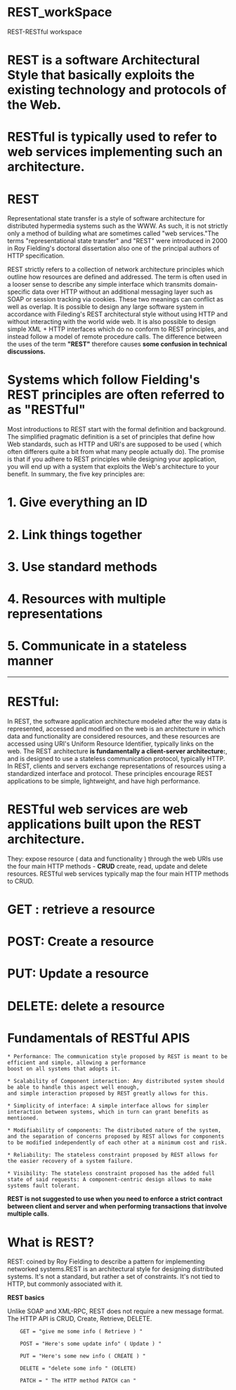# REST_workSpace
REST-RESTful workspace


# REST is a software Architectural Style that basically exploits the existing technology and protocols of the Web.

# RESTful is typically used to refer to web services implementing such an architecture.

# REST
  Representational state transfer is a style of software architecture for distributed hypermedia systems such as the WWW.
  As such, it is not strictly only a method of building what are sometimes called "web services."The terms "representational state transfer" and "REST" were introduced in 2000 in Roy Fielding's doctoral dissertation also one of the principal authors of HTTP specification.

  REST strictly refers to a collection of network architecture principles which outline how resources are defined and addressed. The term is often used in a looser sense to describe any simple interface which transmits domain-specific data over HTTP without an additional messaging layer such as SOAP or session tracking via cookies. These two meanings can conflict as well as overlap. It is possible to design any large software system in accordance with Fileding's REST architectural style without using HTTP and without interacting with the world wide web. It is also possible to design simple XML + HTTP interfaces which do no conform to REST principles, and instead follow a model of remote procedure calls. The difference between the uses of the term **"REST"** therefore causes **some confusion in technical discussions.**

# Systems which follow Fielding's REST principles are often referred to as "RESTful"

   Most introductions to REST start with the formal definition and background. The simplified pragmatic definition is a set of principles that define how Web standards, such as HTTP and URI's are supposed to be used ( which often differers quite a bit from what many people actually do). The promise is that if you adhere to REST principles while designing your application, you will end up with a system that exploits the Web's architecture to your benefit. In summary, the five key principles are:

# 1. Give everything an ID
# 2. Link things together
# 3. Use standard methods
# 4. Resources with multiple representations
# 5. Communicate in a stateless manner

-----------------------------------------------------------------------------------------------------------------------------

# RESTful:

   In REST, the software application architecture modeled after the way data is represented, accessed and modified on the web is an architecture in which data and functionality are considered resources, and these resources are accessed using URI's Uniform Resource Identifier, typically links on the web. The REST architecture **is fundamentally a client-server architecture:**, and is designed to use a stateless communication protocol, typically HTTP. In REST, clients and servers exchange representations of resources using a standardized interface and protocol. These principles encourage REST applications to be simple, lightweight, and have high performance.

# RESTful web services are web applications built upon the REST architecture.
   They:
   expose resource ( data and functionality ) through the web URIs
   use the four main HTTP methods - **CRUD** create, read, update and delete resources.
   RESTful web services typically map the four main HTTP methods to CRUD.

# GET : retrieve a resource
# POST: Create a resource
# PUT:  Update a resource
# DELETE: delete a resource



# Fundamentals of RESTful APIS

	* Performance: The communication style proposed by REST is meant to be efficient and simple, allowing a performance
	boost on all systems that adopts it.

	* Scalability of Component interaction: Any distributed system should be able to handle this aspect well enough,
	and simple interaction proposed by REST greatly allows for this.

	* Simplicity of interface: A simple interface allows for simpler interaction between systems, which in turn can grant benefits as mentioned.

	* Modifiability of components: The distributed nature of the system, and the separation of concerns proposed by REST allows for components to be modified independently of each other at a minimum cost and risk.

	* Reliability: The stateless constraint proposed by REST allows for the easier recovery of a system failure.

	* Visibility: The stateless constraint proposed has the added full state of said requests: A component-centric design allows to make systems fault tolerant.


**REST is not suggested to use when you need to enforce a strict contract between client and server and when performing transactions that involve multiple calls**.

# What is REST?

REST: coined by Roy Fielding to describe a pattern for implementing networked systems.REST is an architectural style for designing distributed systems. It's not a standard, but rather a set of constraints. It's not tied to HTTP, but commonly associated with it.

**REST basics**

Unlike SOAP and XML-RPC, REST does not require a new message format. The HTTP API is CRUD, Create, Retrieve, DELETE.

		GET = "give me some info ( Retrieve ) "

		POST = "Here's some update info" ( Update ) "

		PUT = "Here's some new info ( CREATE ) "

		DELETE = "delete some info " (DELETE)

		PATCH = " The HTTP method PATCH can "

